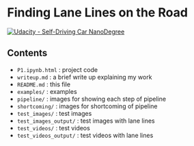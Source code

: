 # **Finding Lane Lines on the Road** 
[![Udacity - Self-Driving Car NanoDegree](https://s3.amazonaws.com/udacity-sdc/github/shield-carnd.svg)](http://www.udacity.com/drive)

Contents
---

- `P1.ipynb.html` : project code
- `writeup.md` : a brief write up explaining my work
- `README.md` : this file
- `examples/` : examples
- `pipeline/` : images for showing each step of pipeline
- `shortcoming/` : images for shortcoming of pipeline
- `test_images/` : test images
- `test_images_output/` : test images with lane lines
- `test_videos/` : test videos
- `test_videos_output/` : test videos with lane lines
